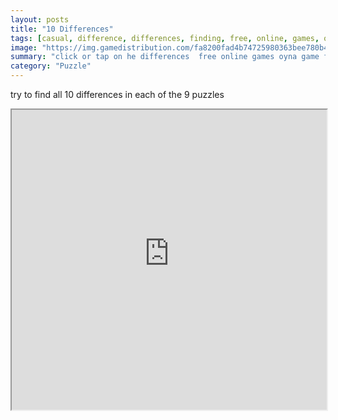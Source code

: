 ```yaml
---
layout: posts
title: "10 Differences"
tags: [casual, difference, differences, finding, free, online, games, oyna, game, free, games, play, play, games]
image: "https://img.gamedistribution.com/fa8200fad4b74725980363bee780b46e-512x384.jpeg"
summary: "click or tap on he differences  free online games oyna game free games play play games"
category: "Puzzle"
---
```


try to find all 10 differences in each of the 9 puzzles

<iframe width="100%" height="480px;" src="https://html5.gamedistribution.com/fa8200fad4b74725980363bee780b46e/"></iframe>